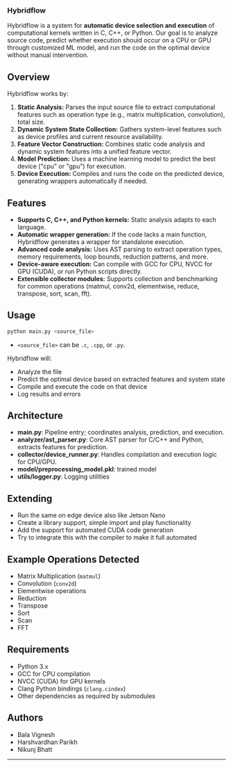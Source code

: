 ### Hybridflow

Hybridflow is a system for **automatic device selection and execution** of computational kernels written in C, C++, or Python. Our goal is to analyze source code, predict whether execution should occur on a CPU or GPU through customized ML model, and run the code on the optimal device without manual intervention.

## Overview

Hybridflow works by:
1. **Static Analysis:** Parses the input source file to extract computational features such as operation type (e.g., matrix multiplication, convolution), total size.
2. **Dynamic System State Collection:** Gathers system-level features such as device profiles and current resource availability.
3. **Feature Vector Construction:** Combines static code analysis and dynamic system features into a unified feature vector.
4. **Model Prediction:** Uses a machine learning model to predict the best device ("cpu" or "gpu") for execution.
5. **Device Execution:** Compiles and runs the code on the predicted device, generating wrappers automatically if needed.

## Features

- **Supports C, C++, and Python kernels:** Static analysis adapts to each language.
- **Automatic wrapper generation:** If the code lacks a main function, Hybridflow generates a wrapper for standalone execution.
- **Advanced code analysis:** Uses AST parsing to extract operation types, memory requirements, loop bounds, reduction patterns, and more.
- **Device-aware execution:** Can compile with GCC for CPU, NVCC for GPU (CUDA), or run Python scripts directly.
- **Extensible collector modules:** Supports collection and benchmarking for common operations (matmul, conv2d, elementwise, reduce, transpose, sort, scan, fft).

## Usage

```bash
python main.py <source_file>
```

- `<source_file>` can be `.c`, `.cpp`, or `.py`.

Hybridflow will:
- Analyze the file
- Predict the optimal device based on extracted features and system state
- Compile and execute the code on that device
- Log results and errors

## Architecture

- **main.py**: Pipeline entry; coordinates analysis, prediction, and execution.
- **analyzer/ast_parser.py**: Core AST parser for C/C++ and Python, extracts features for prediction.
- **collector/device_runner.py**: Handles compilation and execution logic for CPU/GPU.
- **model/preprocessing_model.pkl**: trained model
- **utils/logger.py**: Logging utilities

## Extending

- Run the same on edge device also like Jetson Nano
- Create a library support, simple import and play functionality
- Add the support for automated CUDA code generation
- Try to integrate this with the compiler to make it full automated

## Example Operations Detected

- Matrix Multiplication (`matmul`)
- Convolution (`conv2d`)
- Elementwise operations
- Reduction
- Transpose
- Sort
- Scan
- FFT

## Requirements

- Python 3.x
- GCC for CPU compilation
- NVCC (CUDA) for GPU kernels
- Clang Python bindings (`clang.cindex`)
- Other dependencies as required by submodules

## Authors

- Bala Vignesh 
- Harshvardhan Parikh
- Nikunj Bhatt

---
